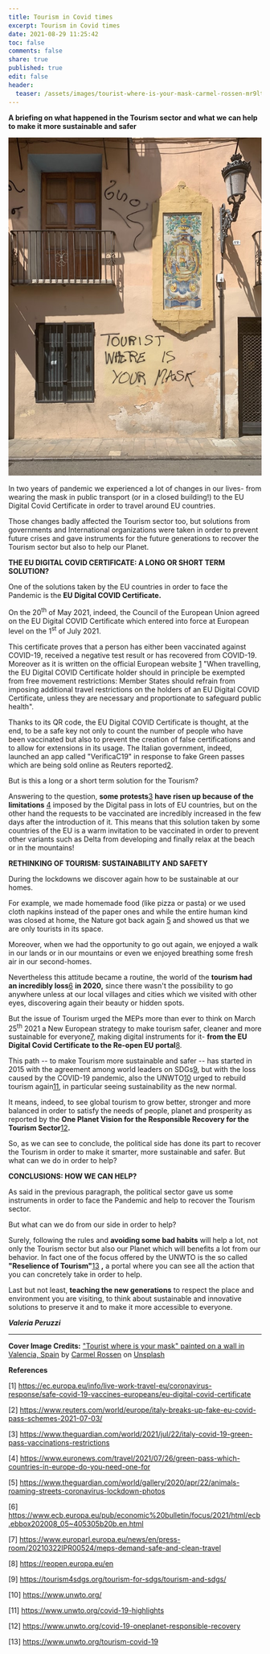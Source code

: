 ```yaml
---
title: Tourism in Covid times
excerpt: Tourism in Covid times
date: 2021-08-29 11:25:42
toc: false
comments: false
share: true
published: true
edit: false
header:
  teaser: /assets/images/tourist-where-is-your-mask-carmel-rossen-mr9ltlgmnvk-unsplash.jpg
---
```

**A briefing on what happened in the Tourism sector and what we can help to make it more sustainable and safer**

![](/assets/images/tourist-where-is-your-mask-carmel-rossen-mr9ltlgmnvk-unsplash.jpg)

In two years of pandemic we experienced a lot of changes in our lives- from wearing the mask in public transport (or in a closed building!) to the EU Digital Covid Certificate in order to travel around EU countries.

Those changes badly affected the Tourism sector too, but solutions from governments and International organizations were taken in order to prevent future crises and gave instruments for the future generations to recover the Tourism sector but also to help our Planet.

**THE EU DIGITAL COVID CERTIFICATE: A LONG OR SHORT TERM SOLUTION?**

One of the solutions taken by the EU countries in order to face the Pandemic is the **EU Digital COVID Certificate.**

On the 20<sup>th</sup> of May 2021, indeed, the Council of the European Union agreed on the EU Digital COVID Certificate which entered into force at European level on the 1<sup>st</sup> of July 2021.

This certificate proves that a person has either been vaccinated against COVID-19, received a negative test result or has recovered from COVID-19. Moreover as it is written on the official European website [1](https://ec.europa.eu/info/live-work-travel-eu/coronavirus-response/safe-covid-19-vaccines-europeans/eu-digital-covid-certificate_en) "When travelling, the EU Digital COVID Certificate holder should in principle be exempted from free movement restrictions: Member States should refrain from imposing additional travel restrictions on the holders of an EU Digital COVID Certificate, unless they are necessary and proportionate to safeguard public health".

Thanks to its QR code, the EU Digital COVID Certificate is thought, at the end, to be a safe key not only to count the number of people who have been vaccinated but also to prevent the creation of false certifications and to allow for extensions in its usage. The Italian government, indeed, launched an app called "VerificaC19" in response to fake Green passes which are being sold online as Reuters reported[2](https://www.reuters.com/world/europe/italy-breaks-up-fake-eu-covid-pass-schemes-2021-07-03/).

But is this a long or a short term solution for the Tourism?

Answering to the question, **some protests**[3](https://www.theguardian.com/world/2021/jul/22/italy-covid-19-green-pass-vaccinations-restrictions) **have risen up because of the limitations** [4](https://www.euronews.com/travel/2021/07/26/green-pass-which-countries-in-europe-do-you-need-one-for) imposed by the Digital pass in lots of EU countries, but on the other hand the requests to be vaccinated are incredibly increased in the few days after the introduction of it. This means that this solution taken by some countries of the EU is a warm invitation to be vaccinated in order to prevent other variants such as Delta from developing and finally relax at the beach or in the mountains!

**RETHINKING OF TOURISM: SUSTAINABILITY AND SAFETY**

During the lockdowns we discover again how to be sustainable at our homes.

For example, we made homemade food (like pizza or pasta) or we used cloth napkins instead of the paper ones and while the entire human kind was closed at home, the Nature got back again [5](https://www.theguardian.com/world/gallery/2020/apr/22/animals-roaming-streets-coronavirus-lockdown-photos) and showed us that we are only tourists in its space.

Moreover, when we had the opportunity to go out again, we enjoyed a walk in our lands or in our mountains or even we enjoyed breathing some fresh air in our second-homes.

Nevertheless this attitude became a routine, the world of the **tourism had an incredibly loss**[6](https://www.ecb.europa.eu/pub/economic%20bulletin/focus/2021/html/ecb.ebbox202008_05~405305b20b.en.html) **in 2020,** since there wasn't the possibility to go anywhere unless at our local villages and cities which we visited with other eyes, discovering again their beauty or hidden spots.

But the issue of Tourism urged the MEPs more than ever to think on March 25<sup>th</sup> 2021 a New European strategy to make tourism safer, cleaner and more sustainable for everyone[7](https://www.europarl.europa.eu/news/en/press-room/20210322IPR00524/meps-demand-safe-and-clean-travel), making digital instruments for it- **from the EU Digital Covid Certificate to the Re-open EU portal**[8](https://reopen.europa.eu/en).

This path -- to make Tourism more sustainable and safer -- has started in 2015 with the agreement among world leaders on SDGs[9](https://tourism4sdgs.org/tourism-for-sdgs/tourism-and-sdgs/), but with the loss caused by the COVID-19 pandemic, also the UNWTO[10](https://www.unwto.org/) urged to rebuild tourism again[11](https://www.unwto.org/covid-19-highlights), in particular seeing sustainability as the new normal.

It means, indeed, to see global tourism to grow better, stronger and more balanced in order to satisfy the needs of people, planet and prosperity as reported by the **One Planet Vision for the Responsible Recovery for the Tourism Sector**[12](https://www.unwto.org/covid-19-oneplanet-responsible-recovery)**.**

So, as we can see to conclude, the political side has done its part to recover the Tourism in order to make it smarter, more sustainable and safer. But what can we do in order to help?

**CONCLUSIONS: HOW WE CAN HELP?**

As said in the previous paragraph, the political sector gave us some instruments in order to face the Pandemic and help to recover the Tourism sector.

But what can we do from our side in order to help?

Surely, following the rules and **avoiding some bad habits** will help a lot, not only the Tourism sector but also our Planet which will benefits a lot from our behavior. In fact one of the focus offered by the UNWTO is the so called **"Reselience of Tourism"**[13](https://www.unwto.org/tourism-covid-19) **,** a portal where you can see all the action that you can concretely take in order to help.

Last but not least, **teaching the new generations** to respect the place and environment you are visiting, to think about sustainable and innovative solutions to preserve it and to make it more accessible to everyone.

***Valeria Peruzzi***

<hr/>

**Cover Image Credits:**
["Tourist where is your mask" painted on a wall in Valencia, Spain](https://unsplash.com/photos/MR9LtlgmNvk) by [Carmel Rossen](https://unsplash.com/@carmelrossen?utm_source=unsplash&utm_medium=referral&utm_content=creditCopyText) on [Unsplash](https://unsplash.com/?utm_source=unsplash&utm_medium=referral&utm_content=creditCopyText)

**References**

[1] <https://ec.europa.eu/info/live-work-travel-eu/coronavirus-response/safe-covid-19-vaccines-europeans/eu-digital-covid-certificate>

[2] <https://www.reuters.com/world/europe/italy-breaks-up-fake-eu-covid-pass-schemes-2021-07-03/>

[3] <https://www.theguardian.com/world/2021/jul/22/italy-covid-19-green-pass-vaccinations-restrictions>

[4] <https://www.euronews.com/travel/2021/07/26/green-pass-which-countries-in-europe-do-you-need-one-for>

[5] <https://www.theguardian.com/world/gallery/2020/apr/22/animals-roaming-streets-coronavirus-lockdown-photos>

[6] <https://www.ecb.europa.eu/pub/economic%20bulletin/focus/2021/html/ecb.ebbox202008_05~405305b20b.en.html>

[7] <https://www.europarl.europa.eu/news/en/press-room/20210322IPR00524/meps-demand-safe-and-clean-travel>

[8] <https://reopen.europa.eu/en>

[9] <https://tourism4sdgs.org/tourism-for-sdgs/tourism-and-sdgs/>

[10] <https://www.unwto.org/>

[11] <https://www.unwto.org/covid-19-highlights>

[12] <https://www.unwto.org/covid-19-oneplanet-responsible-recovery>

[13] <https://www.unwto.org/tourism-covid-19>
